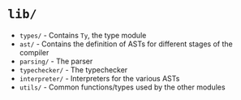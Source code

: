 # `lib/`

- `types/` - Contains `Ty`, the type module
- `ast/` - Contains the definition of ASTs for different
    stages of the compiler
- `parsing/` - The parser
- `typechecker/` - The typechecker
- `interpreter/` - Interpreters for the various ASTs
- `utils/` - Common functions/types used by the other modules 

